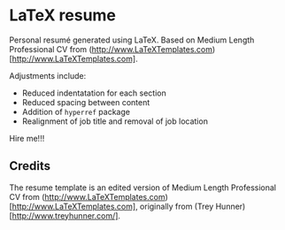 # LaTeX resume

Personal resumé generated using LaTeX. Based on Medium Length Professional CV from (http://www.LaTeXTemplates.com)[http://www.LaTeXTemplates.com].

Adjustments include:

* Reduced indentatation for each section
* Reduced spacing between content
* Addition of `hyperref` package
* Realignment of job title and removal of job location

Hire me!!!

## Credits

The resume template is an edited version of Medium Length Professional CV from (http://www.LaTeXTemplates.com)[http://www.LaTeXTemplates.com], originally from (Trey Hunner)[http://www.treyhunner.com/].